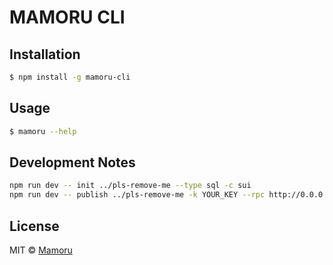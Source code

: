 # MAMORU CLI

## Installation

```bash
$ npm install -g mamoru-cli
```

## Usage

```bash
$ mamoru --help
```

## Development Notes

```bash
npm run dev -- init ../pls-remove-me --type sql -c sui
npm run dev -- publish ../pls-remove-me -k YOUR_KEY --rpc http://0.0.0.0:26657 -v
```

## License

MIT © [Mamoru](https://mamoru.ai)
